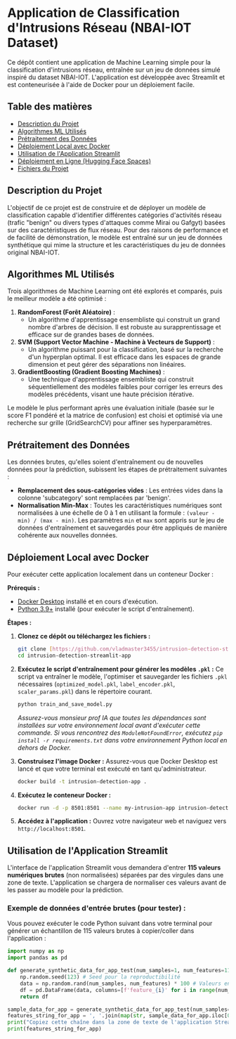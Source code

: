 # Application de Classification d'Intrusions Réseau (NBAI-IOT Dataset)

Ce dépôt contient une application de Machine Learning simple pour la classification d'intrusions réseau, entraînée sur un jeu de données simulé inspiré du dataset NBAI-IOT. L'application est développée avec Streamlit et est conteneurisée à l'aide de Docker pour un déploiement facile.

## Table des matières

- [Description du Projet](#description-du-projet)
- [Algorithmes ML Utilisés](#algorithmes-ml-utilisés)
- [Prétraitement des Données](#prétraitement-des-données)
- [Déploiement Local avec Docker](#déploiement-local-avec-docker)
- [Utilisation de l'Application Streamlit](#utilisation-de-lapplication-streamlit)
- [Déploiement en Ligne (Hugging Face Spaces)](#déploiement-en-ligne-hugging-face-spaces)
- [Fichiers du Projet](#fichiers-du-projet)

## Description du Projet

L'objectif de ce projet est de construire et de déployer un modèle de classification capable d'identifier différentes catégories d'activités réseau (trafic "benign" ou divers types d'attaques comme Mirai ou Gafgyt) basées sur des caractéristiques de flux réseau. Pour des raisons de performance et de facilité de démonstration, le modèle est entraîné sur un jeu de données synthétique qui mime la structure et les caractéristiques du jeu de données original NBAI-IOT.

## Algorithmes ML Utilisés

Trois algorithmes de Machine Learning ont été explorés et comparés, puis le meilleur modèle a été optimisé :

1.  **RandomForest (Forêt Aléatoire)** :
    * Un algorithme d'apprentissage ensembliste qui construit un grand nombre d'arbres de décision. Il est robuste au surapprentissage et efficace sur de grandes bases de données.
2.  **SVM (Support Vector Machine - Machine à Vecteurs de Support)** :
    * Un algorithme puissant pour la classification, basé sur la recherche d'un hyperplan optimal. Il est efficace dans les espaces de grande dimension et peut gérer des séparations non linéaires.
3.  **GradientBoosting (Gradient Boosting Machines)** :
    * Une technique d'apprentissage ensembliste qui construit séquentiellement des modèles faibles pour corriger les erreurs des modèles précédents, visant une haute précision itérative.

Le modèle le plus performant après une évaluation initiale (basée sur le score F1 pondéré et la matrice de confusion) est choisi et optimisé via une recherche sur grille (GridSearchCV) pour affiner ses hyperparamètres.

## Prétraitement des Données

Les données brutes, qu'elles soient d'entraînement ou de nouvelles données pour la prédiction, subissent les étapes de prétraitement suivantes :

-   **Remplacement des sous-catégories vides** : Les entrées vides dans la colonne 'subcategory' sont remplacées par 'benign'.
-   **Normalisation Min-Max** : Toutes les caractéristiques numériques sont normalisées à une échelle de 0 à 1 en utilisant la formule : `(valeur - min) / (max - min)`. Les paramètres `min` et `max` sont appris sur le jeu de données d'entraînement et sauvegardés pour être appliqués de manière cohérente aux nouvelles données.

## Déploiement Local avec Docker

Pour exécuter cette application localement dans un conteneur Docker :

**Prérequis :**
- [Docker Desktop](https://www.docker.com/products/docker-desktop/) installé et en cours d'exécution.
- [Python 3.9+](https://www.python.org/downloads/) installé (pour exécuter le script d'entraînement).

**Étapes :**

1.  **Clonez ce dépôt ou téléchargez les fichiers :**
    ```bash
    git clone [https://github.com/vladmaster3455/intrusion-detection-streamlit-app.git](https://github.com/vladmaster3455/intrusion-detection-streamlit-app.git)
    cd intrusion-detection-streamlit-app
    ```


2.  **Exécutez le script d'entraînement pour générer les modèles `.pkl` :**
    Ce script va entraîner le modèle, l'optimiser et sauvegarder les fichiers `.pkl` nécessaires (`optimized_model.pkl`, `label_encoder.pkl`, `scaler_params.pkl`) dans le répertoire courant.
    ```bash
    python train_and_save_model.py
    ```
    *Assurez-vous monsieur  prof IA que toutes les dépendances sont installées sur votre environnement local avant d'exécuter cette commande. Si vous rencontrez des `ModuleNotFoundError`, exécutez `pip install -r requirements.txt` dans votre environnement Python local en dehors de Docker.*

3.  **Construisez l'image Docker :**
    Assurez-vous que Docker Desktop est lancé et que votre terminal est exécuté en tant qu'administrateur.
    ```bash
    docker build -t intrusion-detection-app .
    ```

4.  **Exécutez le conteneur Docker :**
    ```bash
    docker run -d -p 8501:8501 --name my-intrusion-app intrusion-detection-app
    ```

5.  **Accédez à l'application :**
    Ouvrez votre navigateur web et naviguez vers `http://localhost:8501`.

## Utilisation de l'Application Streamlit

L'interface de l'application Streamlit vous demandera d'entrer **115 valeurs numériques brutes** (non normalisées) séparées par des virgules dans une zone de texte. L'application se chargera de normaliser ces valeurs avant de les passer au modèle pour la prédiction.

### Exemple de données d'entrée brutes (pour tester) :

Vous pouvez exécuter le code Python suivant dans votre terminal pour générer un échantillon de 115 valeurs brutes à copier/coller dans l'application :

```python
import numpy as np
import pandas as pd

def generate_synthetic_data_for_app_test(num_samples=1, num_features=115):
    np.random.seed(123) # Seed pour la reproductibilité
    data = np.random.rand(num_samples, num_features) * 100 # Valeurs entre 0 et 100
    df = pd.DataFrame(data, columns=[f'feature_{i}' for i in range(num_features)])
    return df

sample_data_for_app = generate_synthetic_data_for_app_test(num_samples=1)
features_string_for_app = ', '.join(map(str, sample_data_for_app.iloc[0].tolist()))
print("Copiez cette chaîne dans la zone de texte de l'application Streamlit :")
print(features_string_for_app)
